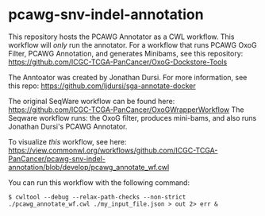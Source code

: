 # pcawg-snv-indel-annotation

This repository hosts the PCAWG Annotator as a CWL workflow. This workflow will _only_ run the annotator. For a workflow that runs PCAWG OxoG Filter, PCAWG Annotation, and generates Minibams, see this repository:  https://github.com/ICGC-TCGA-PanCancer/OxoG-Dockstore-Tools

The Anntoator was created by Jonathan Dursi. For more information, see this repo: https://github.com/ljdursi/sga-annotate-docker

The original SeqWare workflow can be found here: https://github.com/ICGC-TCGA-PanCancer/OxoGWrapperWorkflow
The Seqware workflow runs: the OxoG filter, produces mini-bams, and also runs Jonathan Dursi's PCAWG Annotator.

To visualize _this_ workflow, see here: https://view.commonwl.org/workflows/github.com/ICGC-TCGA-PanCancer/pcawg-snv-indel-annotation/blob/develop/pcawg_annotate_wf.cwl

You can run this workflow with the following command:
```
$ cwltool --debug --relax-path-checks --non-strict ./pcawg_annotate_wf.cwl ./my_input_file.json > out 2> err &
```
